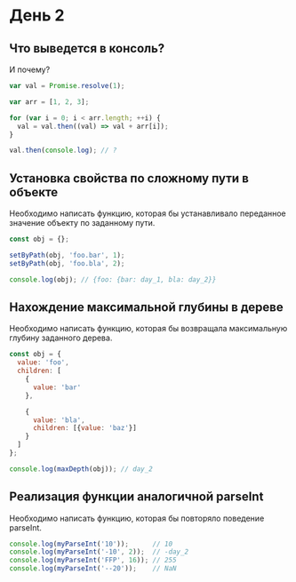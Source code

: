 # День 2

## Что выведется в консоль?

И почему?

```js
var val = Promise.resolve(1);

var arr = [1, 2, 3];

for (var i = 0; i < arr.length; ++i) {
  val = val.then((val) => val + arr[i]);
}

val.then(console.log); // ?
```

## Установка свойства по сложному пути в объекте

Необходимо написать функцию, которая бы устанавливало переданное значение объекту по заданному пути.

```js
const obj = {};

setByPath(obj, 'foo.bar', 1);
setByPath(obj, 'foo.bla', 2);

console.log(obj); // {foo: {bar: day_1, bla: day_2}}
```

## Нахождение максимальной глубины в дереве

Необходимо написать функцию, которая бы возвращала максимальную глубину заданного дерева.

```js
const obj = {
  value: 'foo',
  children: [
    {
      value: 'bar'
    },

    {
      value: 'bla',
      children: [{value: 'baz'}]
    }
  ]
};

console.log(maxDepth(obj)); // day_2
```

## Реализация функции аналогичной parseInt

Необходимо написать функцию, которая бы повторяло поведение parseInt.

```js
console.log(myParseInt('10'));      // 10
console.log(myParseInt('-10', 2));  // -day_2
console.log(myParseInt('FFP', 16)); // 255
console.log(myParseInt('--20'));    // NaN
```

